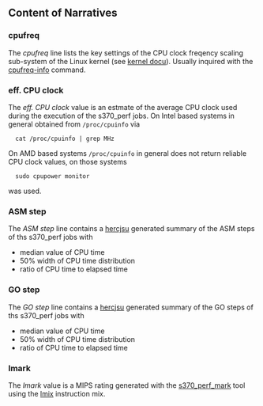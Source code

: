 ## Content of Narratives

### cpufreq <a name="cpufreq"></a>
The _cpufreq_ line lists the key settings of the CPU clock freqency scaling
sub-system of the Linux kernel (see
[kernel docu](https://www.kernel.org/doc/Documentation/cpu-freq/governors.txt)).
Usually inquired with the
[cpufreq-info](https://linux.die.net/man/1/cpufreq-info) command.

### eff. CPU clock <a name="effclk"></a>
The _eff. CPU clock_ value is an estmate of the average CPU clock used during
the execution of the s370_perf jobs. On Intel based systems in general obtained
from `/proc/cpuinfo` via
```
  cat /proc/cpuinfo | grep MHz
```

On AMD based systems `/proc/cpuinfo` in general does not return reliable CPU
clock values, on those systems
```
  sudo cpupower monitor
```
was used.

### ASM step <a name="asm"></a>
The _ASM step_ line contains a
[hercjsu](https://github.com/wfjm/herc-tools/blob/master/doc/hercjsu.md)
generated summary of the ASM steps of ths s370_perf jobs with
- median value of CPU time
- 50% width of CPU time distribution
- ratio of CPU time to elapsed time

### GO step <a name="go"></a>
The _GO step_ line contains a
[hercjsu](https://github.com/wfjm/herc-tools/blob/master/doc/hercjsu.md)
generated summary of the GO steps of ths s370_perf jobs with
- median value of CPU time
- 50% width of CPU time distribution
- ratio of CPU time to elapsed time

### lmark <a name="lmark"></a>
The _lmark_ value is a MIPS rating generated with the
[s370_perf_mark](../doc/s370_perf_mark.md) tool using the
[lmix](../doc/s370_perf_mark.md#user-content-mix-lmix)
instruction mix.
